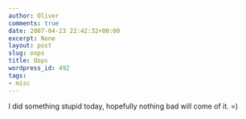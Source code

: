 ```yaml
---
author: Oliver
comments: true
date: 2007-04-23 22:42:32+00:00
excerpt: None
layout: post
slug: oops
title: Oops
wordpress_id: 492
tags:
- misc
---
```


I did something stupid today, hopefully nothing bad will come of it. =)
